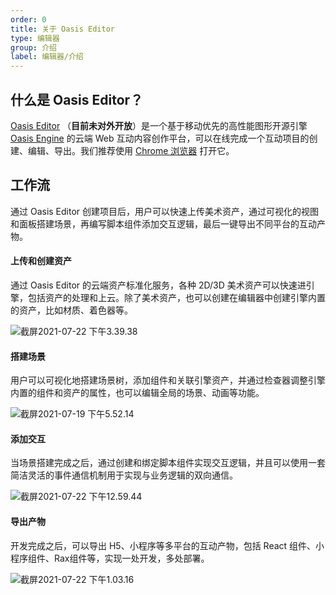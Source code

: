 ```yaml
---
order: 0
title: 关于 Oasis Editor
type: 编辑器
group: 介绍
label: 编辑器/介绍
---
```


## 什么是 Oasis Editor？

[Oasis Editor](https://oasis.alipay.com/editor) （**目前未对外开放**）是一个基于移动优先的高性能图形开源引擎 [Oasis Engine](https://github.com/oasis-engine/engine) 的云端 Web 互动内容创作平台，可以在线完成一个互动项目的创建、编辑、导出。我们推荐使用 [Chrome 浏览器](https://www.google.com/chrome/) 打开它。

## 工作流

通过 Oasis Editor 创建项目后，用户可以快速上传美术资产，通过可视化的视图和面板搭建场景，再编写脚本组件添加交互逻辑，最后一键导出不同平台的互动产物。

#### 上传和创建资产

通过 Oasis Editor 的云端资产标准化服务，各种 2D/3D 美术资产可以快速进引擎，包括资产的处理和上云。除了美术资产，也可以创建在编辑器中创建引擎内置的资产，比如材质、着色器等。

![截屏2021-07-22 下午3.39.38](https://gw.alipayobjects.com/zos/OasisHub/a35ee18b-004f-4d82-8f1e-d1bce515e660/%25E6%2588%25AA%25E5%25B1%258F2021-07-22%252520%25E4%25B8%258B%25E5%258D%25883.39.38.png)

#### 搭建场景

用户可以可视化地搭建场景树，添加组件和关联引擎资产，并通过检查器调整引擎内置的组件和资产的属性，也可以编辑全局的场景、动画等功能。

![截屏2021-07-19 下午5.52.14](https://gw.alipayobjects.com/zos/OasisHub/dcad0aa7-514b-4c27-9d33-7ea538ca98e2/%25E6%2588%25AA%25E5%25B1%258F2021-07-19%252520%25E4%25B8%258B%25E5%258D%25885.52.14.png)

#### 添加交互

当场景搭建完成之后，通过创建和绑定脚本组件实现交互逻辑，并且可以使用一套简洁灵活的事件通信机制用于实现与业务逻辑的双向通信。

![截屏2021-07-22 下午12.59.44](https://gw.alipayobjects.com/zos/OasisHub/00eaaeb5-179e-42de-9acb-ce308ca494a2/%25E6%2588%25AA%25E5%25B1%258F2021-07-22%252520%25E4%25B8%258B%25E5%258D%258812.59.44.png)

#### 导出产物

开发完成之后，可以导出 H5、小程序等多平台的互动产物，包括 React 组件、小程序组件、Rax组件等，实现一处开发，多处部署。

![截屏2021-07-22 下午1.03.16](https://gw.alipayobjects.com/zos/OasisHub/0c36898a-8ee3-49c3-adec-9e6f342b9615/%25E6%2588%25AA%25E5%25B1%258F2021-07-22%252520%25E4%25B8%258B%25E5%258D%25881.03.16.png)
